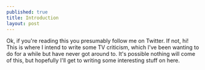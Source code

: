 ```yaml
---
published: true
title: Introduction
layout: post
---
```

Ok, if you're reading this you presumably follow me on Twitter. If not, hi! This is where I intend to write some TV criticism, which I've been wanting to do for a while but have never got around to. It's possible nothing will come of this, but hopefully I'll get to writing some interesting stuff on here.